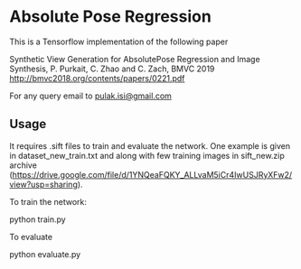 # Absolute Pose Regression
This is a Tensorflow implementation of the following paper 

Synthetic View Generation for AbsolutePose Regression and Image Synthesis, P. Purkait, C. Zhao and C. Zach, BMVC 2019  
http://bmvc2018.org/contents/papers/0221.pdf

For any query email to pulak.isi@gmail.com 

## Usage 

It requires .sift files to train and evaluate the network. One example is given in dataset_new_train.txt and along with few training images in sift_new.zip archive (https://drive.google.com/file/d/1YNQeaFQKY_ALLvaM5iCr4IwUSJRyXFw2/view?usp=sharing). 

To train the network: 

python train.py 

To evaluate 

python evaluate.py  
